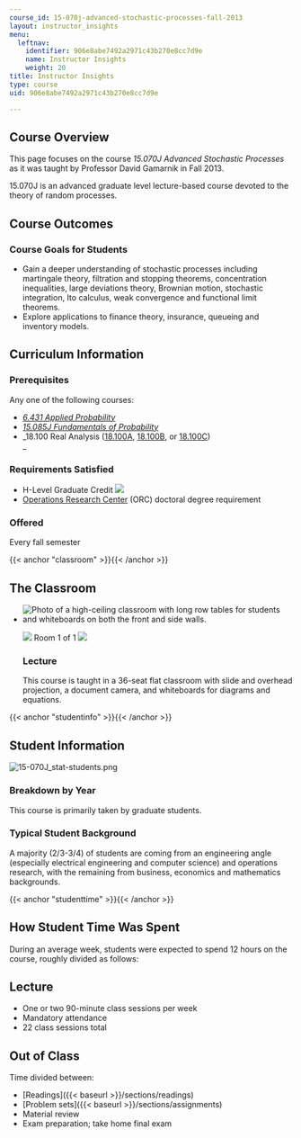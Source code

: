 ```yaml
---
course_id: 15-070j-advanced-stochastic-processes-fall-2013
layout: instructor_insights
menu:
  leftnav:
    identifier: 906e8abe7492a2971c43b270e8cc7d9e
    name: Instructor Insights
    weight: 20
title: Instructor Insights
type: course
uid: 906e8abe7492a2971c43b270e8cc7d9e

---
```


Course Overview
---------------

This page focuses on the course _15.070J Advanced Stochastic Processes_ as it was taught by Professor David Gamarnik in Fall 2013.

15.070J is an advanced graduate level lecture-based course devoted to the theory of random processes.

Course Outcomes
---------------

### Course Goals for Students

*   Gain a deeper understanding of stochastic processes including martingale theory, filtration and stopping theorems, concentration inequalities, large deviations theory, Brownian motion, stochastic integration, Ito calculus, weak convergence and functional limit theorems.
*   Explore applications to finance theory, insurance, queueing and inventory models.

Curriculum Information
----------------------

### Prerequisites

Any one of the following courses:

*   [_6.431 Applied Probability_](/courses/6-041-probabilistic-systems-analysis-and-applied-probability-spring-2006/)
*   [_15.085J Fundamentals of Probability_](https://ocw.mit.edu/courses/electrical-engineering-and-computer-science/6-436j-fundamentals-of-probability-fall-2018/)
*   _18.100 Real Analysis ([18.100A](/courses/18-100a-introduction-to-analysis-fall-2012/), [18.100B](/courses/18-100b-analysis-i-fall-2010/), or [18.100C](/courses/18-100c-real-analysis-fall-2012/))  
    _

### Requirements Satisfied

*   H-Level Graduate Credit ![](/images/educator/icon-question-hlevel.png)
*   [Operations Research Center](http://web.mit.edu/orc/www/academics/phd.html) (ORC) doctoral degree requirement

### Offered

Every fall semester

{{< anchor "classroom" >}}{{< /anchor >}}

The Classroom
-------------

*   ![Photo of a high-ceiling classroom with long row tables for students and whiteboards on both the front and side walls.](/coursemedia/15-070j-advanced-stochastic-processes-fall-2013/e9a4689c63df1f3088beac5430cd5bfe_15-070J_classroom-1.jpg)
    
    ![](/images/educator/classroom_prev_dim.png) Room 1 of 1 ![](/images/educator/classroom_next_dim.png)
    
    ### Lecture
    
    This course is taught in a 36-seat flat classroom with slide and overhead projection, a document camera, and whiteboards for diagrams and equations.
    

{{< anchor "studentinfo" >}}{{< /anchor >}}

Student Information
-------------------

![15-070J_stat-students.png](/coursemedia/15-070j-advanced-stochastic-processes-fall-2013/f80b84c5fab497f7459f7cdb4306d2a3_15-070J_stat-students.png)

### Breakdown by Year

This course is primarily taken by graduate students.

### Typical Student Background

A majority (2/3-3/4) of students are coming from an engineering angle (especially electrical engineering and computer science) and operations research, with the remaining from business, economics and mathematics backgrounds.

{{< anchor "studenttime" >}}{{< /anchor >}}

How Student Time Was Spent
--------------------------

During an average week, students were expected to spend 12 hours on the course, roughly divided as follows:

Lecture
-------

*   One or two 90-minute class sessions per week
*   Mandatory attendance
*   22 class sessions total

Out of Class
------------

Time divided between:

*   [Readings]({{< baseurl >}}/sections/readings)
*   [Problem sets]({{< baseurl >}}/sections/assignments)
*   Material review
*   Exam preparation; take home final exam